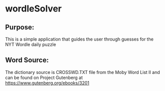 # wordleSolver

## Purpose:

This is a simple application that guides the user through guesses for the NYT Wordle daily puzzle

## Word Source:

The dictionary source is CROSSWD.TXT file from the Moby Word List II and can be found on Project Gutenberg at https://www.gutenberg.org/ebooks/3201

